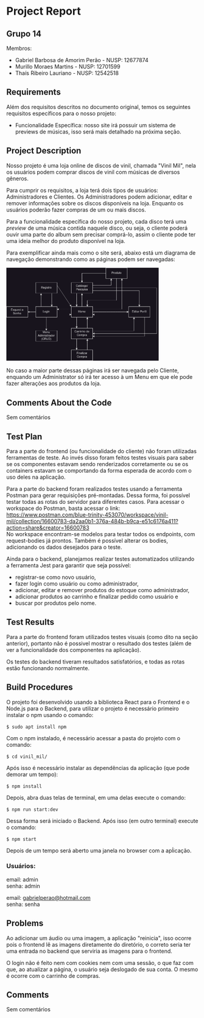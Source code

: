 # Project Report
## Grupo 14
Membros:  
- Gabriel Barbosa de Amorim Perão - NUSP: 12677874
- Murillo Moraes Martins - NUSP: 12701599
- Thaís Ribeiro Lauriano - NUSP: 12542518

## Requirements
Além dos requisitos descritos no documento original, temos os seguintes requisitos específicos para o nosso projeto:
- Funcionalidade Específica: nosso site irá possuir um sistema de previews de músicas, isso será mais detalhado na próxima seção.

## Project Description
Nosso projeto é uma loja online de discos de vinil, chamada "Vinil Mil", nela os usuários podem comprar discos de vinil com músicas de diversos gêneros.  
  
Para cumprir os requisitos, a loja terá dois tipos de usuários: Administradores e Clientes. Os Administradores podem adicionar, editar e remover informações sobre os discos disponíveis na loja. Enquanto os usuários poderão fazer compras de um ou mais discos.  
  
Para a funcionalidade específica do nosso projeto, cada disco terá uma _preview_ de uma música contida naquele disco, ou seja, o cliente poderá ouvir uma parte do album sem precisar comprá-lo, assim o cliente pode ter uma ideia melhor do produto disponível na loja. 
  
Para exemplificar ainda mais como o site será, abaixo está um diagrama de navegação demonstrando como as páginas podem ser navegadas:

<img src="NavigationDiagram.png" alt="Navigation Diagram" width="400">

No caso a maior parte dessas páginas irá ser navegada pelo Cliente, enquando um Administrator só irá ter acesso à um Menu em que ele pode fazer alterações aos produtos da loja.

## Comments About the Code
Sem comentários

## Test Plan
Para a parte do frontend (ou funcionalidade do cliente) não foram utilizadas ferramentas de teste. Ao invés disso foram feitos testes visuais para saber se os componentes estavam sendo renderizados corretamente ou se os containers estavam se comportando da forma esperada de acordo com o uso deles na aplicação.

Para a parte do backend foram realizados testes usando a ferramenta Postman para gerar requisições pré-montadas. Dessa forma, foi possível testar todas as rotas do servidor para diferentes casos. Para acessar o workspace do Postman, basta acessar o link: https://www.postman.com/blue-trinity-453070/workspace/vinil-mil/collection/16600783-da2aa0b1-376a-484b-b9ca-e51c6176a411?action=share&creator=16600783
<br>
No workspace encontram-se modelos para testar todos os endpoints, com request-bodies já prontos. Também é possível alterar os bodies, adicionando os dados desejados para o teste.

Ainda para o backend, planejamos realizar testes automatizados utilizando a ferramenta Jest para garantir que seja possível:
  - registrar-se como novo usuário,
  - fazer login como usuário ou como administrador,
  - adicionar, editar e remover produtos do estoque como administrador,
  - adicionar produtos ao carrinho e finalizar pedido como usuário e
  - buscar por produtos pelo nome.

## Test Results
Para a parte do frontend foram utilizados testes visuais (como dito na seção anterior), portanto não é possivel mostrar o resultado dos testes (além de ver a funcionalidade dos componentes na aplicação).

Os testes do backend tiveram resultados satisfatórios, e todas as rotas estão funcionando normalmente.

## Build Procedures
O projeto foi desenvolvido usando a biblioteca React para o Frontend e o Node.js para o Backend, para utilizar o projeto é necessário primeiro instalar o npm usando o comando:
```
$ sudo apt install npm
```
Com o npm instalado, é necessário acessar a pasta do projeto com o comando:
```
$ cd vinil_mil/
```
Após isso é necessário instalar as dependências da aplicação (que pode demorar um tempo):
```
$ npm install
```
Depois, abra duas telas de terminal, em uma delas execute o comando:
```
$ npm run start:dev
```
Dessa forma será iniciado o Backend. Após isso (em outro terminal) execute o comando:
```
$ npm start
```
Depois de um tempo será aberto uma janela no browser com a apĺicação.

### Usuários:
email: admin  
senha: admin

email: gabrielperao@hotmail.com  
senha: senha

## Problems
Ao adicionar um áudio ou uma imagem, a aplicação "reinicia", isso ocorre pois o frontend lê as imagens diretamente do diretório, o correto seria ter uma entrada no backend que serviria as imagens para o frontend.

O login não é feito nem com cookies nem com uma sessão, o que faz com que, ao atualizar a página, o usuário seja deslogado de sua conta. O mesmo é ocorre com o carrinho de compras.

## Comments
Sem comentários
